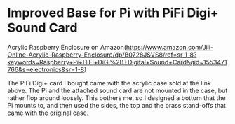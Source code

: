 # Improved Base for Pi with PiFi Digi+ Sound Card

Acrylic Raspberry Enclosure on Amazon(<https://www.amazon.com/Jili-Online-Acrylic-Raspberry-Enclosure/dp/B0728JSVS8/ref=sr_1_8?keywords=Raspberry+Pi+HiFi+DiGi%2B+Digital+Sound+Card&qid=1553471766&s=electronics&sr=1-8>)

The PiFi Digi+ card I bought came with the acrylic case sold at the link above.  The Pi and the attached sound card are not mounted in the case, but rather flop around loosely.  This bothers me, so I designed a bottom that the Pi mounts to, and then used the sides, the top and the brass stand-offs that came with the original case.
